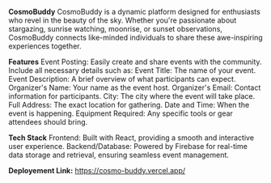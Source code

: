 **CosmoBuddy**
CosmoBuddy is a dynamic platform designed for enthusiasts who revel in the beauty of the sky. Whether you're passionate about stargazing, sunrise watching, moonrise, or sunset observations, CosmoBuddy connects like-minded individuals to share these awe-inspiring experiences together.

**Features**
Event Posting: Easily create and share events with the community. Include all necessary details such as:
Event Title: The name of your event.
Event Description: A brief overview of what participants can expect.
Organizer's Name: Your name as the event host.
Organizer's Email: Contact information for participants.
City: The city where the event will take place.
Full Address: The exact location for gathering.
Date and Time: When the event is happening.
Equipment Required: Any specific tools or gear attendees should bring.

**Tech Stack**
Frontend: Built with React, providing a smooth and interactive user experience.
Backend/Database: Powered by Firebase for real-time data storage and retrieval, ensuring seamless event management.

**Deployement Link:**
https://cosmo-buddy.vercel.app/
